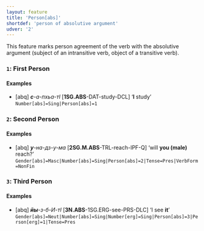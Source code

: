 ```yaml
---
layout: feature
title: 'Person[abs]'
shortdef: 'person of absolutive argument'
udver: '2'
---
```


This feature marks person agreement of the verb with the absolutive argument (subject of an intransitive verb, object of a transitive verb).

### <a name="1">`1`</a>: First Person

#### Examples

* [abq] _<b>с</b>-а-пхьа-тӏ_ [<b>1SG.ABS</b>-DAT-study-DCL] ‘<b>I</b> study’ `Number[abs]=Sing|Person[abs]=1`

### <a name="2">`2`</a>: Second Person

#### Examples

* [abq] _<b>у</b>-на-дз-у-ма_ [<b>2SG.M.ABS</b>-TRL-reach-IPF-Q] ‘will <b>you (male)</b> reach?’ `Gender[abs]=Masc|Number[abs]=Sing|Person[abs]=2|Tense=Pres|VerbForm=NonFin`

### <a name="3">`3`</a>: Third Person

#### Examples

* [abq] _<b>йы</b>-з-б-И-тӏ_ [<b>3N.ABS</b>-1SG.ERG-see-PRS-DLC] ‘I see <b>it</b>’ `Gender[abs]=Neut|Number[abs]=Sing|Number[erg]=Sing|Person[abs]=3|Person[erg]=1|Tense=Pres`
<!-- Interlanguage links updated Ne 5. května 2024, 18:20:12 CEST -->
